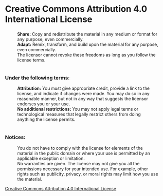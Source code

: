 <h1>Creative Commons Attribution 4.0 International License</h1>

<dl>
  <dt><h3></You are free to:h3></h3>
  <dd><b>Share:</b> Copy and redistribute the material in any medium or format for any purpose, even commercially.</dd>
  <dd><b>Adapt:</b> Remix, transform, and build upon the material for any purpose, even commercially.</dd>
  <dd>The licensor cannot revoke these freedoms as long as you follow the license terms.</dd>

  <dt><br><h3>Under the following terms:</h3></dt>
  <dd><b>Attribution:</b> You must give appropriate credit, provide a link to the license, and indicate if changes were made. You may do so in any reasonable manner, but not in any way that suggests the licensor endorses you or your use.</dd>
  <dd><b>No additional restrictions:</b> You may not apply legal terms or technological measures that legally restrict others from doing anything the license permits.</dd>

  <dt><br><h3>Notices:</h3></dt>
  <dd>You do not have to comply with the license for elements of the material in the public domain or where your use is permitted by an applicable exception or limitation.</dd>
  <dd>No warranties are given. The license may not give you all the permissions necessary for your intended use. For example, other rights such as publicity, privacy, or moral rights may limit how you use the material.</dd>
</dl>

<a href="http://creativecommons.org/licenses/by/4.0/">Creative Commons Attribution 4.0 International License</a>
